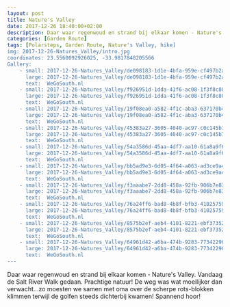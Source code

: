 ```yaml
---
layout: post
title: Nature's Valley
date: 2017-12-26 18:40:00+02:00
description: Daar waar regenwoud en strand bij elkaar komen - Nature's Valley. Vandaag de Salt River Walk gedaan. Prachtige natuur!
categories: [Garden Route]
tags: [Polarsteps, Garden Route, Nature's Valley, hike]
img: 2017-12-26-Natures_Valley/intro.jpg
coordinates: 23.5560092926025, -33.9817848205566
Gallery:
    - small: 2017-12-26-Natures_Valley/de098183-1d1e-4bfa-959e-cf497b2a1340_large_image.jpg
      large: 2017-12-26-Natures_Valley/de098183-1d1e-4bfa-959e-cf497b2a1340_large_image.jpg
      text:  WeGoSouth.nl
    - small: 2017-12-26-Natures_Valley/f926951d-1dda-41f6-ac08-1f3f8c80ea0d_large_image.jpg
      large: 2017-12-26-Natures_Valley/f926951d-1dda-41f6-ac08-1f3f8c80ea0d_large_image.jpg
      text:  WeGoSouth.nl
    - small: 2017-12-26-Natures_Valley/19f08ea0-a582-4f1c-aba3-637170b4d5a8_large_image.jpg
      large: 2017-12-26-Natures_Valley/19f08ea0-a582-4f1c-aba3-637170b4d5a8_large_image.jpg
      text:  WeGoSouth.nl
    - small: 2017-12-26-Natures_Valley/45383a27-3605-4040-ac97-c0c145b74cc4_large_image.jpg
      large: 2017-12-26-Natures_Valley/45383a27-3605-4040-ac97-c0c145b74cc4_large_image.jpg
      text:  WeGoSouth.nl
    - small: 2017-12-26-Natures_Valley/54a3586d-45aa-4df7-aa10-61a8a9f61879_large_image.jpg
      large: 2017-12-26-Natures_Valley/54a3586d-45aa-4df7-aa10-61a8a9f61879_large_image.jpg
      text:  WeGoSouth.nl
    - small: 2017-12-26-Natures_Valley/bb5ad9e3-6d05-4f64-a063-ad3ce9a45ff4_large_image.jpg
      large: 2017-12-26-Natures_Valley/bb5ad9e3-6d05-4f64-a063-ad3ce9a45ff4_large_image.jpg
      text:  WeGoSouth.nl
    - small: 2017-12-26-Natures_Valley/f3aaabe7-2dd8-458a-92fb-906b7e8310b9_large_image.jpg
      large: 2017-12-26-Natures_Valley/f3aaabe7-2dd8-458a-92fb-906b7e8310b9_large_image.jpg
      text:  WeGoSouth.nl
    - small: 2017-12-26-Natures_Valley/76a24ff6-bad8-4b8f-bfb3-41025759bdca_large_image.jpg
      large: 2017-12-26-Natures_Valley/76a24ff6-bad8-4b8f-bfb3-41025759bdca_large_image.jpg
      text:  WeGoSouth.nl
    - small: 2017-12-26-Natures_Valley/8575b2ef-aeb4-4101-8221-ebf37352815e_large_image.jpg
      large: 2017-12-26-Natures_Valley/8575b2ef-aeb4-4101-8221-ebf37352815e_large_image.jpg
      text:  WeGoSouth.nl
    - small: 2017-12-26-Natures_Valley/64961d42-a6ba-474b-9283-77342296c885_large_image.jpg
      large: 2017-12-26-Natures_Valley/64961d42-a6ba-474b-9283-77342296c885_large_image.jpg
      text:  WeGoSouth.nl
---
```

Daar waar regenwoud en strand bij elkaar komen - Nature's Valley. 
Vandaag de Salt River Walk gedaan. Prachtige natuur! De weg was wat moeilijker dan verwacht...zo moesten we samen met oma over de scherpe rots-blokken klimmen terwijl de golfen steeds dichterbij kwamen! Spannend hoor! 

